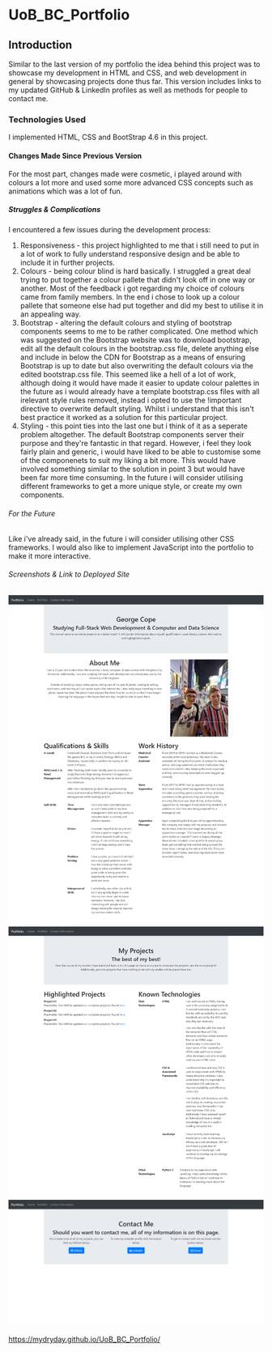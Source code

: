 # UoB_BC_Portfolio

## Introduction
Similar to the last version of my portfolio the idea behind this project was to showcase my development in HTML and CSS, and web development 
in general by showcasing projects done thus far.
This version includes links to my updated GitHub & LinkedIn profiles as well as methods for people to contact me.

### Technologies Used
I implemented HTML, CSS and BootStrap 4.6 in this project.

#### Changes Made Since Previous Version
For the most part, changes made were cosmetic, i played around with colours a lot more and used some more advanced CSS concepts such as animations which was a lot of fun.

##### Struggles & Complications
I encountered a few issues during the development process:
1) Responsiveness - this project highlighted to me that i still need to put in a lot of work to fully understand responsive design and be able to include it in further projects.
2) Colours - being colour blind is hard basically. I struggled a great deal trying to put together a colour pallete that didn't look off in one way or another. Most of the feedback
             i got regarding my choice of colours came from family members. In the end i chose to look up a colour pallete that someone else had put together and did my best to 
             utilise it in an appealing way.
3) Bootstrap - altering the default colours and styling of bootstrap components seems to me to be rather complicated. One method which was suggested on the Bootstrap website was to
               download bootstrap, edit all the default colours in the bootstrap.css file, delete anything else and include in below the CDN for Bootstrap as a means of ensuring
               Bootstrap is up to date but also overwriting the default colours via the edited bootstrap.css file. This seemed like a hell of a lot of work, although doing it
               would have made it easier to update colour palettes in the future as i would already have a template bootstrap.css files with all irelevant style rules removed, 
               instead i opted to use the !important directive to overwrite default styling. Whilst i understand that this isn't best practice it worked as a solution for this
               particular project. 
4) Styling - this point ties into the last one but i think of it as a seperate problem altogether. The default Bootstrap components server their purpose and they're fantastic in 
             that regard. However, i feel they look fairly plain and generic, i would have liked to be able to customise some of the componenets to suit my liking a bit more. This
             would have involved something similar to the solution in point 3 but would have been far more time consuming. 
             In the future i will consider utilising different frameworks to get a more unique style, or create my own components. 
             
###### For the Future
Like i've already said, in the future i will consider utilising other CSS frameworks. I would also like to implement JavaScript into the portfolio to make it more interactive.

###### Screenshots & Link to Deployed Site
![1](images/1.png)
![2](images/2.png)
![3](images/3.png)

https://mydryday.github.io/UoB_BC_Portfolio/
